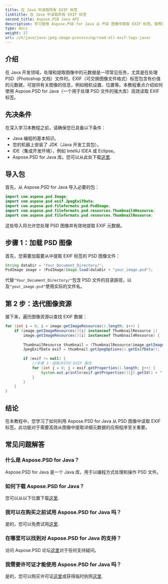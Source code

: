 ```yaml
---
title: 在 Java 中读取所有 EXIF 标签
linktitle: 在 Java 中读取所有 EXIF 标签
second_title: Aspose.PSD Java API
description: 学习使用 Aspose.PSD for Java 从 PSD 图像中提取 EXIF 标签。按照我们的分步指南进行高效元数据提取。
type: docs
weight: 17
url: /zh/java/java-jpeg-image-processing/read-all-exif-tags-java/
---
```

## 介绍
在 Java 开发领域，处理和提取图像中的元数据是一项常见任务，尤其是在处理 PSD（Photoshop 文档）文件时。EXIF（可交换图像文件格式）标签包含有价值的元数据，可提供有关图像的信息，例如相机设置、位置等。本教程重点介绍如何使用 Aspose.PSD for Java（一个用于处理 PSD 文件的强大库）高效读取 EXIF 标签。
## 先决条件
在深入学习本教程之前，请确保您已具备以下条件：
- Java 编程的基本知识。
- 您的机器上安装了 JDK（Java 开发工具包）。
- IDE（集成开发环境），例如 IntelliJ IDEA 或 Eclipse。
-  Aspose.PSD for Java 库。您可以从此处下载[这里](https://releases.aspose.com/psd/java/).
## 导入包
首先，从 Aspose.PSD for Java 导入必要的包：
```java
import com.aspose.psd.Image;
import com.aspose.psd.exif.JpegExifData;
import com.aspose.psd.fileformats.psd.PsdImage;
import com.aspose.psd.fileformats.psd.resources.Thumbnail4Resource;
import com.aspose.psd.fileformats.psd.resources.ThumbnailResource;
```
这些导入将允许您处理 PSD 图像并有效地提取 EXIF 元数据。
## 步骤 1：加载 PSD 图像
首先，您需要加载要从中提取 EXIF 标签的 PSD 图像文件：
```java
String dataDir = "Your_Document_Directory/";
PsdImage image = (PsdImage)Image.load(dataDir + "your_image.psd");
```
代替`"Your_Document_Directory/"`包含 PSD 文件的目录路径，以及`"your_image.psd"`使用实际的文件名。
## 第 2 步：迭代图像资源
接下来，遍历图像资源以查找 EXIF 数据：
```java
for (int i = 0; i < image.getImageResources().length; i++) {
    if (image.getImageResources()[i] instanceof ThumbnailResource || 
        image.getImageResources()[i] instanceof Thumbnail4Resource) {
        
        ThumbnailResource thumbnail = (ThumbnailResource)image.getImageResources()[i];
        JpegExifData exif = thumbnail.getJpegOptions().getExifData();
        
        if (exif != null) {
            //步骤 3：提取并打印 EXIF 属性
            for (int j = 0; j < exif.getProperties().length; j++) {
                System.out.println(exif.getProperties()[j].getId() + ":" + exif.getProperties()[j].getValue());
            }
        }
    }
}
```

## 结论
在本教程中，您学习了如何利用 Aspose.PSD for Java 从 PSD 图像中读取 EXIF 标签。此功能对于需要高效从图像中提取详细元数据的应用程序至关重要。
## 常见问题解答
### 什么是 Aspose.PSD for Java？
Aspose.PSD for Java 是一个 Java 库，用于以编程方式处理和操作 PSD 文件。
### 如何下载 Aspose.PSD for Java？
您可以从以下位置下载[这里](https://releases.aspose.com/psd/java/).
### 我可以在购买之前试用 Aspose.PSD for Java 吗？
是的，您可以免费试用[这里](https://releases.aspose.com/).
### 在哪里可以找到对 Aspose.PSD for Java 的支持？
访问 Aspose.PSD 论坛[这里](https://forum.aspose.com/c/psd/34)对于任何支持疑问。
### 我需要许可证才能使用 Aspose.PSD for Java 吗？
是的，您可以购买许可证[这里](https://purchase.aspose.com/buy)或获得临时执照[这里](https://purchase.aspose.com/temporary-license/).